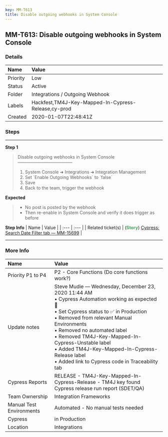 ```yaml
---
key: MM-T613
title: Disable outgoing webhooks in System Console
---
```


## MM-T613: Disable outgoing webhooks in System Console

### Details

| Name     | Value                                               |
| :------- | :-------------------------------------------------- |
| Priority | Low                                                 |
| Status   | Active                                              |
| Folder   | Integrations / Outgoing Webhook                     |
| Labels   | Hackfest,TM4J-Key-Mapped-In-Cypress-Release,cy-prod |
| Created  | 2020-01-07T22:48:41Z                                |

### Steps

<hr/>

**Step 1**

> <article>Disable outgoing webhooks in System Console<br>–––––––––––––––––––––––––<ol><li>System Console ➜ Integrations ➜ Integration Management</li><li>Set `Enable Outgoing Webhooks` to `false`</li><li>Save</li><li>Back to the team, trigger the webhook</li></ol></article>

**Expected**

> <article><ul><li>No post is posted by the webhook</li><li>Then re-enable in System Console and verify it does trigger as before</li></ul></article>

**Step Info**
| Name | Value |
| :--- | :--- |
| Related ticket(s) | (<strong><span style="color: rgb(65, 168, 95);">Story</span></strong>) <a href="https://mattermost.atlassian.net/browse/MM-15699">Cypress: Search Date Filter tab — MM-15699</a> |

<hr/>

### More Info

| Name                     | Value                                                                                                                                                                                                                                                                                                                                                                                      |
| :----------------------- | :----------------------------------------------------------------------------------------------------------------------------------------------------------------------------------------------------------------------------------------------------------------------------------------------------------------------------------------------------------------------------------------- |
| Priority P1 to P4        | P2 - Core Functions (Do core functions work?)                                                                                                                                                                                                                                                                                                                                              |
| Update notes             | Steve Mudie — Wednesday, December 23, 2020 11:44 AM<br>• Cypress Automation working as expected 🎉<br>• Set Cypress status to ✅ in Production<br>• Removed from relevant Manual Environments<br>• Removed no automated label<br>• Removed TM4J-Key-Mapped-In-Cypress-Unstable label<br>• Added TM4J-Key-Mapped-In-Cypress-Release label<br>• Added link to Cypress code in Traceability tab |
| Cypress Reports          | RELEASE - TM4J-Key-Mapped-In-Cypress-Release - TM4J key found Cypress release run report (SDET/QA)                                                                                                                                                                                                                                                                                         |
| Team Ownership           | Integration Frameworks                                                                                                                                                                                                                                                                                                                                                                     |
| Manual Test Environments | Automated - No manual tests needed                                                                                                                                                                                                                                                                                                                                                         |
| Cypress                  | in Production                                                                                                                                                                                                                                                                                                                                                                              |
| Location                 | Integrations                                                                                                                                                                                                                                                                                                                                                                               |
